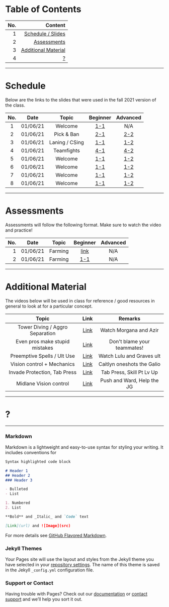 # Table of Contents

|No.   | Content | 
| ---: | -----: |
|1     |[Schedule / Slides](#schedule)|
|2     |[Assessments](#assessments)|
|3     |[Additional Material](#additional-material)|
|4     |[?](#?)|

---
# Schedule
Below are the links to the slides that were used in the fall 2021 version of the class.

| No. | Date        | Topic             | Beginner     | Advanced |
| :---:| :---------:| :-----:           | :----------: | :-----:  |
| 1   | 01/06/21    | Welcome           |[1-1](https://docs.google.com/presentation/d/1Mgp7BRhwmlrQ-XU6XLSmiuKcTSVYUd1ARdel_ecxdOk/edit?usp=sharing)| N/A |
| 2   | 01/06/21    | Pick & Ban      |[2-1](https://docs.google.com/presentation/d/18a0bNOvqKwTD51dxMAgvpY8bUZIF7O5Ga11IquYUDz0/edit?usp=sharing)|[2-2](https://docs.google.com/presentation/d/1Mgp7BRhwmlrQ-XU6XLSmiuKcTSVYUd1ARdel_ecxdOk/edit?usp=sharing) |
| 3   | 01/06/21    | Laning / CSing    |[1-1](https://docs.google.com/presentation/d/1Mgp7BRhwmlrQ-XU6XLSmiuKcTSVYUd1ARdel_ecxdOk/edit?usp=sharing)|[1-2](https://docs.google.com/presentation/d/1Mgp7BRhwmlrQ-XU6XLSmiuKcTSVYUd1ARdel_ecxdOk/edit?usp=sharing) |
| 4   | 01/06/21    | Teamfights        |[4-1](https://docs.google.com/presentation/d/1SE2GNJNUHKKF6uSmg3WteLiKbQ-_wSawoHx3z-2jaPE/edit?usp=sharing)|[4-2](https://docs.google.com/presentation/d/19WWl_A19Lm0NwQOUWCj5Me_Lrfxep83X74aFYYh2PPs/edit?usp=sharing) |
| 5   | 01/06/21    | Welcome           |[1-1](https://docs.google.com/presentation/d/1Mgp7BRhwmlrQ-XU6XLSmiuKcTSVYUd1ARdel_ecxdOk/edit?usp=sharing)|[1-2](https://docs.google.com/presentation/d/1Mgp7BRhwmlrQ-XU6XLSmiuKcTSVYUd1ARdel_ecxdOk/edit?usp=sharing) |
| 6   | 01/06/21    | Welcome           |[1-1](https://docs.google.com/presentation/d/1Mgp7BRhwmlrQ-XU6XLSmiuKcTSVYUd1ARdel_ecxdOk/edit?usp=sharing)|[1-2](https://docs.google.com/presentation/d/1Mgp7BRhwmlrQ-XU6XLSmiuKcTSVYUd1ARdel_ecxdOk/edit?usp=sharing) |
| 7   | 01/06/21    | Welcome           |[1-1](https://docs.google.com/presentation/d/1Mgp7BRhwmlrQ-XU6XLSmiuKcTSVYUd1ARdel_ecxdOk/edit?usp=sharing)|[1-2](https://docs.google.com/presentation/d/1Mgp7BRhwmlrQ-XU6XLSmiuKcTSVYUd1ARdel_ecxdOk/edit?usp=sharing) |
| 8   | 01/06/21    | Welcome           |[1-1](https://docs.google.com/presentation/d/1Mgp7BRhwmlrQ-XU6XLSmiuKcTSVYUd1ARdel_ecxdOk/edit?usp=sharing)|[1-2](https://docs.google.com/presentation/d/1Mgp7BRhwmlrQ-XU6XLSmiuKcTSVYUd1ARdel_ecxdOk/edit?usp=sharing) |

---
# Assessments

Assessments will follow the following format. Make sure to watch the video and practice!

| No. | Date        | Topic   | Beginner     | Advanced |
| ---:| :---------: | :-----: | :----------: | :-----:  |
| 1   | 01/06/21    | Farming |[link](https://youtu.be/FE721kcU2DY)| N/A |
| 2   | 01/06/21    | Farming |[1-1](https://docs.google.com/presentation/d/1Mgp7BRhwmlrQ-XU6XLSmiuKcTSVYUd1ARdel_ecxdOk/edit?usp=sharing)| N/A |



---
# Additional Material

The videos below will be used in class for reference / good resources in general to look at for a particular concept.

| Topic                           | Link                                       | Remarks                     |
| :------------------------:      | :--------------------------------------:   | :----------------------:    |
| Tower Diving / Aggro Separation | [Link](https://youtu.be/cTJhvMqTaHQ?t=234) | Watch Morgana and Azir      |
| Even pros make stupid mistakes  | [Link](https://youtu.be/cTJhvMqTaHQ?t=213) | Don't blame your teammates! |
| Preemptive Spells / Ult Use     | [Link](https://youtu.be/cTJhvMqTaHQ?t=387) | Watch Lulu and Graves ult   |
| Vision control + Mechanics      | [Link](https://youtu.be/cTJhvMqTaHQ?t=432) | Caitlyn oneshots the Galio  |
| Invade Protection, Tab Press    | [Link](https://youtu.be/-twx7ibsK2g?t=73)  | Tab Press, Skill Pt Lv Up   |
| Midlane Vision control          | [Link](https://youtu.be/-twx7ibsK2g?t=122) | Push and Ward, Help the JG  |

---
# ?

---


### Markdown

Markdown is a lightweight and easy-to-use syntax for styling your writing. It includes conventions for

```markdown
Syntax highlighted code block

# Header 1
## Header 2
### Header 3

- Bulleted
- List

1. Numbered
2. List

**Bold** and _Italic_ and `Code` text

[Link](url) and ![Image](src)
```

For more details see [GitHub Flavored Markdown](https://guides.github.com/features/mastering-markdown/).

### Jekyll Themes

Your Pages site will use the layout and styles from the Jekyll theme you have selected in your [repository settings](https://github.com/mousetrapbot01/CMU-League-STUCO/settings). The name of this theme is saved in the Jekyll `_config.yml` configuration file.

### Support or Contact

Having trouble with Pages? Check out our [documentation](https://docs.github.com/categories/github-pages-basics/) or [contact support](https://github.com/contact) and we’ll help you sort it out.
